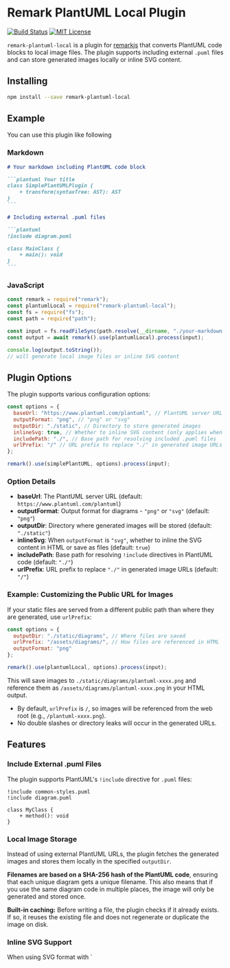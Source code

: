 # Remark PlantUML Local Plugin

[![Build Status](https://travis-ci.org/crooy/remark-plantuml-local.svg?branch=master)](https://travis-ci.org/crooy/remark-plantuml-local) [![MIT License](http://img.shields.io/badge/license-MIT-blue.svg?style=flat)](LICENSE)

`remark-plantuml-local` is a plugin for [remarkjs](https://github.com/remarkjs/remark) that converts PlantUML code blocks to local image files. The plugin supports including external `.puml` files and can store generated images locally or inline SVG content.

## Installing

```bash
npm install --save remark-plantuml-local
```

## Example

You can use this plugin like following

### Markdown

````markdown
# Your markdown including PlantUML code block

```plantuml Your title
class SimplePlantUMLPlugin {
    + transform(syntaxTree: AST): AST
}
```

# Including external .puml files

```plantuml
!include diagram.puml

class MainClass {
    + main(): void
}
```
````

### JavaScript

```javascript
const remark = require("remark");
const plantumlLocal = require("remark-plantuml-local");
const fs = require("fs");
const path = require("path");

const input = fs.readFileSync(path.resolve(__dirname, "./your-markdown.md")).toString();
const output = await remark().use(plantumlLocal).process(input);

console.log(output.toString());
// will generate local image files or inline SVG content
```

## Plugin Options

The plugin supports various configuration options:

```javascript
const options = {
  baseUrl: "https://www.plantuml.com/plantuml", // PlantUML server URL
  outputFormat: "png", // "png" or "svg"
  outputDir: "./static", // Directory to store generated images
  inlineSvg: true, // Whether to inline SVG content (only applies when outputFormat is "svg")
  includePath: "./", // Base path for resolving included .puml files
  urlPrefix: "/" // URL prefix to replace "./" in generated image URLs
};

remark().use(simplePlantUML, options).process(input);
```

### Option Details

- **baseUrl**: The PlantUML server URL (default: `https://www.plantuml.com/plantuml`)
- **outputFormat**: Output format for diagrams - `"png"` or `"svg"` (default: `"png"`)
- **outputDir**: Directory where generated images will be stored (default: `"./static"`)
- **inlineSvg**: When `outputFormat` is `"svg"`, whether to inline the SVG content in HTML or save as files (default: `true`)
- **includePath**: Base path for resolving `!include` directives in PlantUML code (default: `"./"`)
- **urlPrefix**: URL prefix to replace `"./"` in generated image URLs (default: `"/"`)

### Example: Customizing the Public URL for Images

If your static files are served from a different public path than where they are generated, use `urlPrefix`:

```js
const options = {
  outputDir: "./static/diagrams", // Where files are saved
  urlPrefix: "/assets/diagrams/", // How files are referenced in HTML
  outputFormat: "png"
};

remark().use(plantumlLocal, options).process(input);
```

This will save images to `./static/diagrams/plantuml-xxxx.png` and reference them as `/assets/diagrams/plantuml-xxxx.png` in your HTML output.

- By default, `urlPrefix` is `/`, so images will be referenced from the web root (e.g., `/plantuml-xxxx.png`).
- No double slashes or directory leaks will occur in the generated URLs.

## Features

### Include External .puml Files

The plugin supports PlantUML's `!include` directive for `.puml` files:

```plantuml
!include common-styles.puml
!include diagram.puml

class MyClass {
    + method(): void
}
```

### Local Image Storage

Instead of using external PlantUML URLs, the plugin fetches the generated images and stores them locally in the specified `outputDir`.

**Filenames are based on a SHA-256 hash of the PlantUML code**, ensuring that each unique diagram gets a unique filename. This also means that if you use the same diagram code in multiple places, the image will only be generated and stored once.

**Built-in caching:** Before writing a file, the plugin checks if it already exists. If so, it reuses the existing file and does not regenerate or duplicate the image on disk.

### Inline SVG Support

When using SVG format with `
